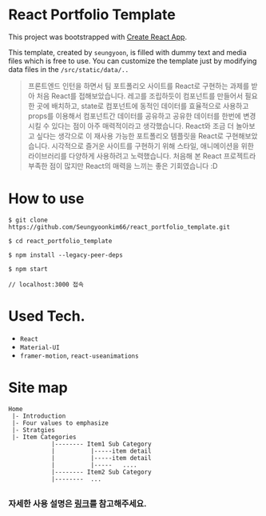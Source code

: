 # React Portfolio Template

This project was bootstrapped with [Create React App](https://github.com/facebook/create-react-app).

This template, created by `seungyoon`, is filled with dummy text and media files which is free to use. You can customize the template just by modifying data files in the  `/src/static/data/..` 

> 프론트엔드 인턴을 하면서 팀 포트폴리오 사이트를 React로 구현하는 과제를 받아 처음 React를 접해보았습니다. 레고를 조립하듯이 컴포넌트를 만들어서 필요한 곳에 배치하고,  state로 컴포넌트에 동적인 데이터를 효율적으로 사용하고 props를 이용해서 컴포넌트간 데이터를 공유하고 공유한 데이터를 한번에 변경시킬 수 있다는 점이 아주 매력적이라고 생각했습니다. React와 조금 더 놀아보고 싶다는 생각으로 이 재사용 가능한 포트폴리오 템플릿을 React로 구현해보았습니다. 시각적으로 즐거운 사이트를 구현하기 위해 스타일, 애니메이션을 위한 라이브러리를 다양하게 사용하려고 노력했습니다. 처음해 본 React 프로젝트라 부족한 점이 많지만 React의 매력을 느끼는 좋은 기회였습니다 :D 
## 

# How to use 
```
$ git clone https://github.com/Seungyoonkim66/react_portfolio_template.git

$ cd react_portfolio_template

$ npm install --legacy-peer-deps

$ npm start

// localhost:3000 접속
```


##

# Used Tech.
* `React`
* `Material-UI`
* `framer-motion`, `react-useanimations`

## 

# Site map
```
Home 
 |- Introduction
 |- Four values to emphasize
 |- Stratgies
 |- Item Categories
            |-------- Item1 Sub Category
            |          |-----item detail
            |          |-----item detail
            |          |-----   .... 
            |-------- Item2 Sub Category
            |--------  ... 
```

##

### 자세한 사용 설명은 [링크](https://www.notion.so/React-74a6485b01ad4235ae24aff6f3de0ff9)를 참고해주세요.
